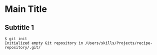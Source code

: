 # Main Title
## Subtitle 1

```
$ git init
Initialized empty Git repository in /Users/skills/Projects/recipe-repository/.git/
```
